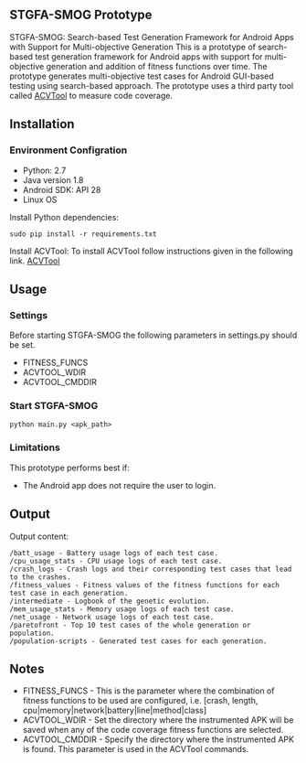 ## STGFA-SMOG Prototype
STGFA-SMOG: Search-based Test Generation Framework for Android Apps with Support for Multi-objective Generation
This is a prototype of search-based test generation framework for Android apps with support for multi-objective generation and addition of fitness functions over time. The prototype generates multi-objective test cases for Android GUI-based testing using search-based approach. The prototype uses a third party tool called [ ACVTool](https://github.com/pilgun/acvtool) to measure code coverage.
## Installation
### Environment Configration
* Python: 2.7
* Java version 1.8
* Android SDK: API 28
* Linux OS

Install Python dependencies:

    sudo pip install -r requirements.txt

Install ACVTool: To install ACVTool follow instructions given in the following link.
    [ ACVTool](https://github.com/pilgun/acvtool)

## Usage
### Settings
Before starting STGFA-SMOG the following parameters in settings.py should be set.
* FITNESS_FUNCS
* ACVTOOL\_WDIR 
* ACVTOOL\_CMDDIR

### Start STGFA-SMOG
    python main.py <apk_path>

### Limitations
This prototype performs best if:
* The Android app does not require the user to login.

## Output
Output content:

    /batt_usage - Battery usage logs of each test case.
    /cpu_usage_stats - CPU usage logs of each test case.
    /crash_logs - Crash logs and their corresponding test cases that lead to the crashes.
    /fitness_values - Fitness values of the fitness functions for each test case in each generation.
    /intermediate - Logbook of the genetic evolution.
    /mem_usage_stats - Memory usage logs of each test case.
    /net_usage - Network usage logs of each test case.
    /paretofront - Top 10 test cases of the whole generation or population.
    /population-scripts - Generated test cases for each generation.

## Notes
* FITNESS_FUNCS - This is the parameter where the combination of fitness functions to be used are configured, i.e. [crash, length, cpu|memory|network|battery|line|method|class]
* ACVTOOL\_WDIR - Set the directory where the instrumented APK will be saved when any of the code coverage fitness functions are selected.
* ACVTOOL\_CMDDIR - Specify the directory where the instrumented APK is found. This parameter is used in the ACVTool commands.
